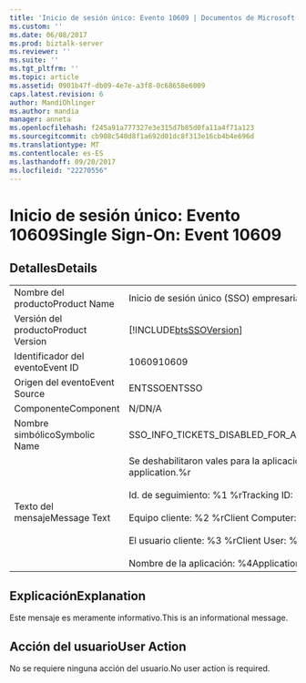 ```yaml
---
title: 'Inicio de sesión único: Evento 10609 | Documentos de Microsoft'
ms.custom: ''
ms.date: 06/08/2017
ms.prod: biztalk-server
ms.reviewer: ''
ms.suite: ''
ms.tgt_pltfrm: ''
ms.topic: article
ms.assetid: 0901b47f-db09-4e7e-a3f8-0c68658e6009
caps.latest.revision: 6
author: MandiOhlinger
ms.author: mandia
manager: anneta
ms.openlocfilehash: f245a91a777327e3e315d7b85d0fa11a4f71a123
ms.sourcegitcommit: cb908c540d8f1a692d01dc8f313e16cb4b4e696d
ms.translationtype: MT
ms.contentlocale: es-ES
ms.lasthandoff: 09/20/2017
ms.locfileid: "22270556"
---
```

# <a name="single-sign-on-event-10609"></a><span data-ttu-id="02a9d-102">Inicio de sesión único: Evento 10609</span><span class="sxs-lookup"><span data-stu-id="02a9d-102">Single Sign-On: Event 10609</span></span>
## <a name="details"></a><span data-ttu-id="02a9d-103">Detalles</span><span class="sxs-lookup"><span data-stu-id="02a9d-103">Details</span></span>  
  
|||  
|-|-|  
|<span data-ttu-id="02a9d-104">Nombre del producto</span><span class="sxs-lookup"><span data-stu-id="02a9d-104">Product Name</span></span>|<span data-ttu-id="02a9d-105">Inicio de sesión único (SSO) empresarial</span><span class="sxs-lookup"><span data-stu-id="02a9d-105">Enterprise Single Sign-On</span></span>|  
|<span data-ttu-id="02a9d-106">Versión del producto</span><span class="sxs-lookup"><span data-stu-id="02a9d-106">Product Version</span></span>|[!INCLUDE[btsSSOVersion](../includes/btsssoversion-md.md)]|  
|<span data-ttu-id="02a9d-107">Identificador del evento</span><span class="sxs-lookup"><span data-stu-id="02a9d-107">Event ID</span></span>|<span data-ttu-id="02a9d-108">10609</span><span class="sxs-lookup"><span data-stu-id="02a9d-108">10609</span></span>|  
|<span data-ttu-id="02a9d-109">Origen del evento</span><span class="sxs-lookup"><span data-stu-id="02a9d-109">Event Source</span></span>|<span data-ttu-id="02a9d-110">ENTSSO</span><span class="sxs-lookup"><span data-stu-id="02a9d-110">ENTSSO</span></span>|  
|<span data-ttu-id="02a9d-111">Componente</span><span class="sxs-lookup"><span data-stu-id="02a9d-111">Component</span></span>|<span data-ttu-id="02a9d-112">N/D</span><span class="sxs-lookup"><span data-stu-id="02a9d-112">N/A</span></span>|  
|<span data-ttu-id="02a9d-113">Nombre simbólico</span><span class="sxs-lookup"><span data-stu-id="02a9d-113">Symbolic Name</span></span>|<span data-ttu-id="02a9d-114">SSO_INFO_TICKETS_DISABLED_FOR_APP</span><span class="sxs-lookup"><span data-stu-id="02a9d-114">SSO_INFO_TICKETS_DISABLED_FOR_APP</span></span>|  
|<span data-ttu-id="02a9d-115">Texto del mensaje</span><span class="sxs-lookup"><span data-stu-id="02a9d-115">Message Text</span></span>|<span data-ttu-id="02a9d-116">Se deshabilitaron vales para la aplicación.%r</span><span class="sxs-lookup"><span data-stu-id="02a9d-116">Tickets have been disabled for the application.%r</span></span><br /><br /> <span data-ttu-id="02a9d-117">Id. de seguimiento: %1 %r</span><span class="sxs-lookup"><span data-stu-id="02a9d-117">Tracking ID: %1%r</span></span><br /><br /> <span data-ttu-id="02a9d-118">Equipo cliente: %2 %r</span><span class="sxs-lookup"><span data-stu-id="02a9d-118">Client Computer: %2%r</span></span><br /><br /> <span data-ttu-id="02a9d-119">El usuario cliente: %3 %r</span><span class="sxs-lookup"><span data-stu-id="02a9d-119">Client User: %3%r</span></span><br /><br /> <span data-ttu-id="02a9d-120">Nombre de la aplicación: %4</span><span class="sxs-lookup"><span data-stu-id="02a9d-120">Application Name: %4</span></span>|  
  
## <a name="explanation"></a><span data-ttu-id="02a9d-121">Explicación</span><span class="sxs-lookup"><span data-stu-id="02a9d-121">Explanation</span></span>  
 <span data-ttu-id="02a9d-122">Este mensaje es meramente informativo.</span><span class="sxs-lookup"><span data-stu-id="02a9d-122">This is an informational message.</span></span>  
  
## <a name="user-action"></a><span data-ttu-id="02a9d-123">Acción del usuario</span><span class="sxs-lookup"><span data-stu-id="02a9d-123">User Action</span></span>  
 <span data-ttu-id="02a9d-124">No se requiere ninguna acción del usuario.</span><span class="sxs-lookup"><span data-stu-id="02a9d-124">No user action is required.</span></span>
